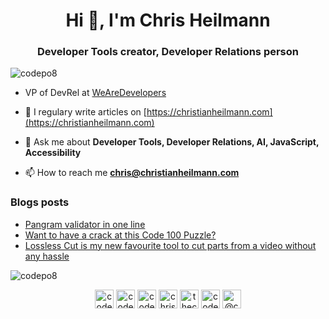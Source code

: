 <h1 align="center">Hi 👋, I'm Chris Heilmann</h1>
<h3 align="center">Developer Tools creator, Developer Relations person</h3>

<p align="left"> <img src="https://komarev.com/ghpvc/?username=codepo8" alt="codepo8" /> </p>

- VP of DevRel at [WeAreDevelopers](https://wearedevelopers.com)
- 📝 I regulary write articles on [https://christianheilmann.com](https://christianheilmann.com)
- 💬 Ask me about **Developer Tools, Developer Relations, AI, JavaScript, Accessibility**

- 📫 How to reach me **chris@christianheilmann.com**

### Blogs posts
<!-- BLOG-POST-LIST:START -->
- [Pangram validator in one line](https://dev.to/codepo8/pangram-validator-in-one-line-59e9)
- [Want to have a crack at this Code 100 Puzzle?](https://dev.to/codepo8/want-to-have-a-crack-at-this-code-100-puzzle-1hep)
- [Lossless Cut is my new favourite tool to cut parts from a video without any hassle](https://dev.to/codepo8/lossless-cut-is-my-new-favourite-tool-to-cut-parts-from-a-video-without-any-hassle-28lh)
<!-- BLOG-POST-LIST:END -->

<p><img align="center" src="https://github-readme-stats.vercel.app/api/top-langs/?username=codepo8&layout=compact&hide=html" alt="codepo8" /></p>

<p align="center">
<a href="https://codepen.io/codepo8" target="blank"><img align="center" src="https://cdn.jsdelivr.net/npm/simple-icons@3.0.1/icons/codepen.svg" alt="codepo8" height="30" width="30" /></a>
<a href="https://dev.to/codepo8" target="blank"><img align="center" src="https://cdn.jsdelivr.net/npm/simple-icons@3.0.1/icons/dev-dot-to.svg" alt="codepo8" height="30" width="30" /></a>
<a href="https://twitter.com/codepo8" target="blank"><img align="center" src="https://cdn.jsdelivr.net/npm/simple-icons@3.0.1/icons/twitter.svg" alt="codepo8" height="30" width="30" /></a>
<a href="https://linkedin.com/in/christianheilmann" target="blank"><img align="center" src="https://cdn.jsdelivr.net/npm/simple-icons@3.0.1/icons/linkedin.svg" alt="christianheilmann" height="30" width="30" /></a>
<a href="https://fb.com/thechrisheilmann" target="blank"><img align="center" src="https://cdn.jsdelivr.net/npm/simple-icons@3.0.1/icons/facebook.svg" alt="thechrisheilmann" height="30" width="30" /></a>
<a href="https://instagram.com/codepo8" target="blank"><img align="center" src="https://cdn.jsdelivr.net/npm/simple-icons@3.0.1/icons/instagram.svg" alt="codepo8" height="30" width="30" /></a>
<a href="https://medium.com/@codepo8" target="blank"><img align="center" src="https://cdn.jsdelivr.net/npm/simple-icons@3.0.1/icons/medium.svg" alt="@codepo8" height="30" width="30" /></a>
</p>
